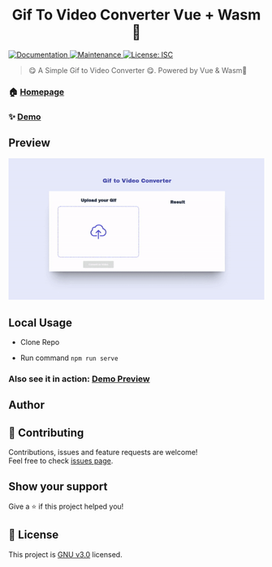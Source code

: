 <h1 align="center">Gif To Video Converter Vue + Wasm 👋</h1>
<p>
  <a href="https://github.com/HunterJS-bit/vue_wasm_gif_to_video#readme" target="_blank">
    <img alt="Documentation" src="https://img.shields.io/badge/documentation-yes-brightgreen.svg" />
  </a>
  <a href="https://github.com/HunterJS-bit/vue_wasm_gif_to_video/graphs/commit-activity" target="_blank">
    <img alt="Maintenance" src="https://img.shields.io/badge/Maintained%3F-yes-green.svg" />
  </a>
  <a href="https://github.com/HunterJS-bit/vue_wasm_gif_to_video/LICENSE" target="_blank">
    <img alt="License: ISC" src="https://img.shields.io/github/license/Kvaibhav01/forkify" />
  </a>
</p>

> 😋 A Simple Gif to Video Converter 😋. Powered by Vue & Wasm🍴

### 🏠 [Homepage](https://github.com/HunterJS-bit/vue_wasm_gif_to_video#readme)

### ✨ [Demo](https://hunterjs-bit.github.io/vue_wasm_gif_to_video)


## Preview 

![Demo Preview](/demo/ConverterDemo.gif)

## Local Usage

- Clone Repo

- Run command ``` npm run serve ```

### Also see it in action: [Demo Preview ](https://hunterjs-bit.github.io/vue_wasm_gif_to_video/)

## Author



## 🤝 Contributing

Contributions, issues and feature requests are welcome!<br />Feel free to check [issues page](https://github.com/HunterJS-bit/vue_wasm_gif_to_video/issues).

## Show your support

Give a ⭐️ if this project helped you!

## 📝 License

This project is [GNU v3.0](https://github.com/HunterJS-bit/vue_wasm_gif_to_video/LICENSE.md) licensed.
